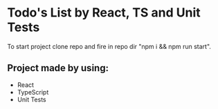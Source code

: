 # Todo's List by React, TS and Unit Tests
To start project clone repo and fire in repo dir "npm i && npm run start".

## Project made by using:
* React
* TypeScript
* Unit Tests
